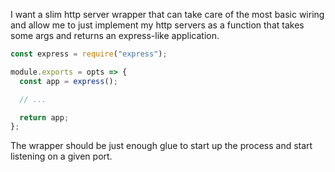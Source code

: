 I want a slim http server wrapper that can take care of the most basic wiring
and allow me to just implement my http servers as a function that takes some
args and returns an express-like application.

```js
const express = require("express");

module.exports = opts => {
  const app = express();

  // ...

  return app;
};
```

The wrapper should be just enough glue to start up the process and start
listening on a given port.
